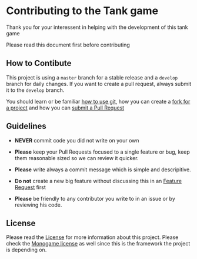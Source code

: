 # Contributing to the Tank game

Thank you for your interessent in helping with the development of this tank game

Please read this document first before contributing

## How to Contibute

This project is using a `master` branch for a stable release and a `develop` branch for daily changes. If you want to create a pull request, always submit it to the `develop` branch.



You should learn or be familiar [how to use git](https://help.github.com/en/github/getting-started-with-github/set-up-git), how you can create a [fork for a project](https://help.github.com/en/github/getting-started-with-github/fork-a-repo) and how you can [submit a Pull Request](https://help.github.com/en/github/collaborating-with-issues-and-pull-requests/about-pull-requests)

## Guidelines

* **NEVER** commit code you did not write on your own

* **Please** keep your Pull Requests focused to a single feature or bug, keep them reasonable sized so we can review it quicker.

* **Please** write always a commit message which is simple and descripitive.

* **Do not** create a new big feature without discussing this in an [Feature Request](https://github.com/D-Generation-S/Tank/issues) first

* **Please** be friendly to any contributor you write to in an issue or by reviewing his code.

## License

Please read the [License](LICENSE) for more information about this project. Please check the [Monogame license](https://github.com/MonoGame/MonoGame/blob/develop/LICENSE.txt) as well since this is the framework the project is depending on.


